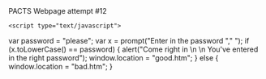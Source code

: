 
<html>
  <head>
    <meta charset="utf-8">
    <title> P.A.C.T.S. </title>
  </head>
  
 
  
  <body>
    PACTS Webpage attempt #12
    
    <script type="text/javascript">
var password = "please";
var x = prompt("Enter in the password "," ");
if (x.toLowerCase() == password) {
 alert("Come right in \n \n You've entered in the right password");
 window.location = "good.htm";
}
else {
 window.location = "bad.htm";
}
</script>
    
  </body>
  </html>
  
  
    
